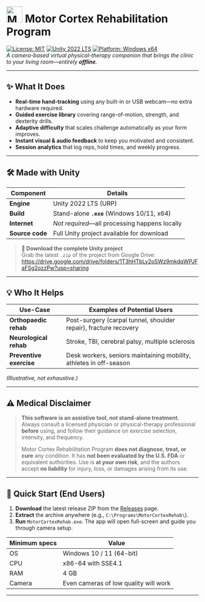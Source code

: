 # <img src="Unity Project/logo.ico" alt="Motor Cortex Rehab Logo" width="42" height="42"/> Motor Cortex Rehabilitation Program
[![License: MIT](https://img.shields.io/badge/License-MIT-green.svg)](LICENSE)
[![Unity 2022 LTS](https://img.shields.io/badge/Unity-2022_LTS-black?logo=unity)](https://unity.com/)
[![Platform: Windows x64](https://img.shields.io/badge/Platform-Windows_x64-blue)](#)  
*A camera-based virtual physical-therapy companion that brings the clinic to your living room—entirely **offline**.*

---

## ✨ What It Does
- **Real-time hand-tracking** using any built-in or USB webcam—no extra hardware required.  
- **Guided exercise library** covering range-of-motion, strength, and dexterity drills.  
- **Adaptive difficulty** that scales challenge automatically as your form improves.  
- **Instant visual & audio feedback** to keep you motivated and consistent.  
- **Session analytics** that log reps, hold times, and weekly progress.  

---

## 🛠️ Made with Unity
| Component | Details |
|-----------|---------|
| **Engine** | Unity 2022 LTS (URP) |
| **Build** | Stand-alone **`.exe`** (Windows 10/11, x64) |
| **Internet** | *Not required*—all processing happens locally |
| **Source code** | Full Unity project available for download |

> **🔗 Download the complete Unity project**  
> Grab the latest `.zip` of the project from Google Drive:  
> https://drive.google.com/drive/folders/1T3hHTbLy2oSWz9mkdqWPJFaFSg2ozzPw?usp=sharing

---

## 💡 Who It Helps
| Use-Case             | Examples of Potential Users |
|----------------------|-----------------------------|
| **Orthopaedic rehab** | Post-surgery (carpal tunnel, shoulder repair), fracture recovery |
| **Neurological rehab** | Stroke, TBI, cerebral palsy, multiple sclerosis |
| **Preventive exercise** | Desk workers, seniors maintaining mobility, athletes in off-season |

*(Illustrative, not exhaustive.)*

---

## ⚠️ Medical Disclaimer
> **This software is an assistive tool, *not* stand-alone treatment.**  
> Always consult a licensed physician or physical-therapy professional **before** using, and follow their guidance on exercise selection, intensity, and frequency.  
>  
> Motor Cortex Rehabilitation Program **does not diagnose, treat, or cure** any condition. It has **not been evaluated by the U.S. FDA** or equivalent authorities. Use is **at your own risk**, and the authors accept **no liability** for injury, loss, or damages arising from its use.

---

## 🚀 Quick Start (End Users)
1. **Download** the latest release ZIP from the [Releases](https://github.com/ericosborne97/MotorCortexRehabilitationProgram/tree/main/Releases) page.  
2. **Extract** the archive anywhere (e.g., `C:\Programs\MotorCortexRehab\`).  
3. **Run** `MotorCortexRehab.exe`. The app will open full-screen and guide you through camera setup.  

| Minimum specs | Value |
|---------------|-------|
| OS            | Windows 10 / 11 (64-bit) |
| CPU           | x86-64 with SSE4.1 |
| RAM           | 4 GB |
| Camera        | Even cameras of low quality will work |

---
